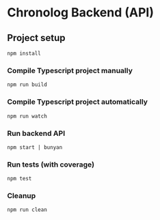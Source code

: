 # Chronolog Backend (API)

## Project setup
```
npm install
```

### Compile Typescript project manually
```
npm run build
```

### Compile Typescript project automatically
```
npm run watch
```

### Run backend API
```
npm start | bunyan
```

### Run tests (with coverage)
```
npm test
```

### Cleanup
```
npm run clean
```
